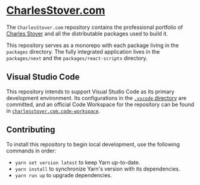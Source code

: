 # [CharlesStover.com](https://charlesstover.com/)

The `CharlesStover.com` repository contains the professional portfolio of
[Charles Stover](https://charlesstover.com/) and all the distributable packages
used to build it.

This repository serves as a monorepo with each package living in the `packages`
directory. The fully integrated application lives in the `packages/next` and the
`packages/react-scripts` directory.

## Visual Studio Code

This repository intends to support Visual Studio Code as its primary development
environment. Its configurations in the
[`.vscode` directory](https://github.com/CharlesStover/charlesstover.com/tree/main/.vscode)
are committed, and an official Code Workspace for the repository can be found in
[`charlesstover.com.code-workspace`](https://github.com/CharlesStover/charlesstover.com/blob/main/charlesstover.com.code-workspace).

## Contributing

To install this repository to begin local development, use the following
commands in order:

- `yarn set version latest` to keep Yarn up-to-date.
- `yarn install` to synchronize Yarn's version with its dependencies.
- `yarn run up` to upgrade dependencies.
